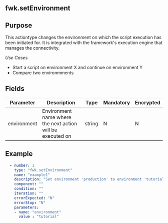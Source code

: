 ## fwk.setEnvironment
## Purpose
This actiontype changes the environment on which the script execution has been initiated for. It is integrated with the framework's execution engine that manages the connectivity.

*Use Cases*
* Start a script on environment X and continue on environment Y
* Compare two environmments

## Fields
|Parameter|Description|Type|Mandatory|Encrypted|
|---------|-----------|----|---------|---------|
|environment|Environment name where the next action will be executed on|string|N|N|

## Example
```yaml
  - number: 1
    type: "fwk.setEnvironment"
    name: "example1"
    description: "Set environment 'production' to environment 'tutorial'"
    component: ""
    condition: ""
    iteration: ""
    errorExpected: "N"
    errorStop: "N"
    parameters:
    - name: "environment"
      value : "tutorial"
```
